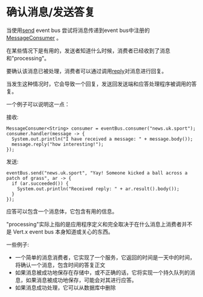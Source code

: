# 确认消息/发送答复

当使用[send](http://vertx.io/docs/apidocs/io/vertx/core/eventbus/EventBus.html#send-java.lang.String-java.lang.Object-) event bus 尝试将消息传递到event bus中注册的[MessageConsumer](http://vertx.io/docs/apidocs/io/vertx/core/eventbus/MessageConsumer.html) 。

在某些情况下是有用的，发送者知道什么时候，消费者已经收到了消息和"processing"。

要确认该消息已被处理，消费者可以通过调用[reply](http://vertx.io/docs/apidocs/io/vertx/core/eventbus/Message.html#reply-java.lang.Object-)对消息进行回复。

当发生这种情况时，它会导致一个回复，发送回发送端和应答处理程序被调用的答复。

一个例子可以说明这一点：

接收:

```
MessageConsumer<String> consumer = eventBus.consumer("news.uk.sport");
consumer.handler(message -> {
  System.out.println("I have received a message: " + message.body());
  message.reply("how interesting!");
});
```

发送:

```
eventBus.send("news.uk.sport", "Yay! Someone kicked a ball across a patch of grass", ar -> {
  if (ar.succeeded()) {
    System.out.println("Received reply: " + ar.result().body());
  }
});
```

应答可以包含一个消息体，它包含有用的信息。

"processing"实际上指的是应用程序定义和完全取决于在什么消息上消费者并不是 Vert.x event bus 本身知道或关心的东西。

一些例子:

* 一个简单的消息消费者，它实现了一个服务，它返回的时间是一天中的时间，将确认一个消息，包含时间的答复正文
* 如果消息被成功地保存在存储中，或不正确的话，它将实现一个持久队列的消息，如果消息被成功地保存，可能会对其进行应答。
* 如果消息成功处理，它可以从数据库中删除

